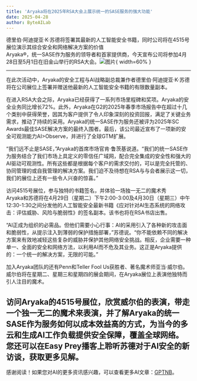 ```yaml
---
title: 'Aryaka将在2025年RSA大会上展示统一的SASE服务的强大功能'
date: 2025-04-28
author: ByteAILab
---
```


德里伯·阿迪提亚·K·苏德将签署其最新的人工智能安全书籍，同时公司将在4515号展位演示其综合安全和网络解决方案的价值  
Aryaka®，统一SASE作为服务的领导者和首家提供商，今天宣布公司将参加4月28日至5月1日在旧金山举行的RSA大会。![图片](https://ai-techpark.com/wp-content/uploads/Aryaka.jpg){ width=60% }

---
在此次活动中，Aryaka的安全工程与AI战略副总裁兼作者德里伯·阿迪提亚·K·苏德将在公司展位上签署并赠送他最新的人工智能安全书籍的有限数量副本。

在进入RSA大会之际，Aryaka已经获得了一系列市场里程碑和奖项。Aryaka的安全业务同比增长72%。此外，Aryaka在G2的2025年春季市场报告中在超过十几个类别中获得荣誉，因其为客户提供了令人印象深刻的投资回报，满足了关键业务需求，推动了持续的采用。Aryaka的统一SASE作为服务还被评为2025年SC Awards最佳SASE解决方案的最终入围者。最后，该公司最近宣布了一项新的安全可观测能力AI>Observe，并进行了全球GTM扩展。

“我们远不止是SASE，”Aryaka的首席市场官肯·鲁茨基说道。“我们的统一SASE作为服务结合了我们市场上具定义的零信任广域网，配合完全集成的安全性和强大的AI驱动可观测性。所有这些都是根据每个客户的需求交付的，可以是完全托管的、协同管理的或自我管理的解决方案。我们迫不及待想在RSA与与会者展示这一切，我们的展位上还有一些令人兴奋的惊喜。”

访问4515号展位，参与独特的书籍签名，并体验一场独一无二的魔术秀  
Aryaka和苏德将在4月29日（星期二）下午2:00-3:00及4月30日（星期三）中午12:30-1:30之间分发他的人工智能安全最新书籍《应对针对AI生态系统的网络攻击：评估威胁、风险与脆弱性》的签名副本。该书也将在RSA书店出售。

“AI正成为组织的必需品。但他们需要小心行事：AI的采用引入了各种新的攻击面和脆弱性，从提示注入到薄弱的保护措施部署，”苏德说。“你不能依赖不同的解决方案来有效地减轻这些复杂的威胁并保护其他网络安全挑战。相反，企业需要一种单一、全面的安全和网络方法，以利用AI而不危及其业务。这正是Aryaka提供的：一个统一的解决方案，无限的可能。”

加入Aryaka团队的还有Penn和Teller Fool Us获胜者、著名魔术师亚当·威尔伯。威尔伯将在星期二、星期三和星期四的展会期间，在Aryaka展位上表演他独特而引人注目的魔术。

访问Aryaka的4515号展位，欣赏威尔伯的表演，带走一个独一无二的魔术来表演，并了解Aryaka的统一SASE作为服务如何以成本效益高的方式，为当今的多云和生成AI工作负载提供安全保障，覆盖全球网络。  
您还可以在Easy Prey播客上聆听苏德对于AI安全的新访谈，获取更多见解。
---
感谢阅读！如果您对AI的更多资讯感兴趣，可以查看更多AI文章：[GPTNB](https://gptnb.com)。